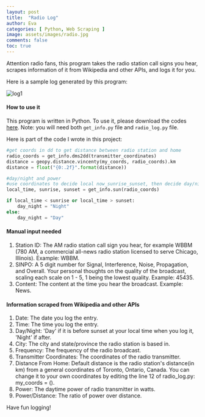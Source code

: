 ```yaml
---
layout: post
title:  "Radio Log"
author: Eva
categories: [ Python, Web Scraping ]
image: assets/images/radio.jpg
comments: false
toc: true
---
```

Attention radio fans, this program takes the radio station call signs you hear, scrapes information of it from Wikipedia and other APIs, and logs it for you.

Here is a sample log generated by this program:

![log1](https://user-images.githubusercontent.com/46429585/80231721-c5468f80-8621-11ea-9c14-daee309d536b.PNG)

#### How to use it

This program is written in Python. To use it, please download the codes <a target="_blank" href="https://github.com/Eva-Hongya/Radio-Log">here</a>. Note: you will need both `get_info.py` file and `radio_log.py` file.

Here is part of the code I wrote in this project:
```python
#get coords in dd to get distance between radio station and home
radio_coords = get_info.dms2dd(transmitter_coordinates)
distance = geopy.distance.vincenty(my_coords, radio_coords).km
distance = float("{0:.2f}".format(distance))

#day/night and power
#use coordinates to decide local now_sunrise_sunset, then decide day/night where the user is, then decide power
local_time, sunrise, sunset = get_info.sun(radio_coords)

if local_time < sunrise or local_time > sunset:
    day_night = "Night"
else:
    day_night = "Day"
```

#### Manual input needed
1. Station ID: The AM radio station call sign you hear, for example WBBM (780 AM, a commercial all-news radio station licensed to serve Chicago, Illinois). Example: WBBM.
2. SINPO: A 5 digit number for Signal, Interference, Noise, Propagation, and Overall. Your personal thoughts on the quality of the broadcast, scaling each scale on 1 - 5, 1 being the lowest quality. Example: 45435.
3. Content: The content at the time you hear the broadcast. Example: News.

#### Information scraped from Wikipedia and other APIs
1. Date: The date you log the entry.
2. Time: The time you log the entry.
3. Day/Night: 'Day' if it is before sunset at your local time when you log it, 'Night' if after.
4. City: The city and state/province the radio station is based in.
5. Frequency: The frequency of the radio broadcast.
6. Transmitter Coordinates: The coordinates of the radio transmitter.
7. Distance From Home: Default distance is the radio station's distance(in km) from a general coordinates of Toronto, Ontario, Canada. You can change it to your own coordinates by editing the line 12 of radio_log.py: my_coords = ().
8. Power: The daytime power of radio transmitter in watts.
9. Power/Distance: The ratio of power over distance.

Have fun logging!

